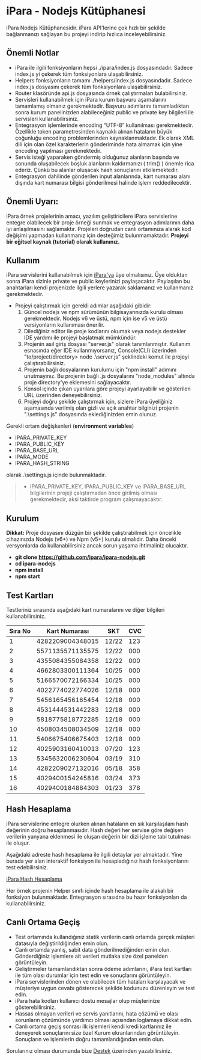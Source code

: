 iPara - Nodejs Kütüphanesi
===================

iPara Nodejs Kütüphanesidir. iPara API'lerine çok hızlı bir şekilde bağlanmanızı sağlayan bu projeyi indirip hızlıca inceleyebilirsiniz.

## Önemli Notlar

* iPara ile ilgili fonksiyonların hepsi ./ipara/index.js dosyasındadır. Sadece index.js yi çekerek tüm fonksiyonlara ulaşabilirsiniz.
* Helpers fonksiyonların tamamı ./helpers/index.js dosyasındadır. Sadece index.js dosyasını çekerek tüm fonksiyonlara ulaşabilirsiniz.
* Router klasöründe api.js dosyasında örnek çalıştırmaları bulabilirsiniz.
* Servisleri kullanabilmek için iPara kurum başvuru aşamalarını tamamlamış olmanız gerekmektedir. Başvuru adımlarını tamamladıktan sonra kurum panelinizden alabileceğiniz public ve private key bilgileri ile servisleri kullanabilirsiniz.
* Entegrasyon işlemlerinde encoding “UTF-8” kullanılması gerekmektedir. Özellikle token parametresinden kaynaklı alınan hataların büyük çoğunluğu encoding problemlerinden kaynaklanmaktadır. Ek olarak XML dili için olan özel karakterlerin gönderiminde hata almamak için yine encoding yapılması gerekmektedir.
* Servis isteği yaparaken göndermiş olduğunuz alanların başında ve sonunda oluşabilecek boşluk alanlarını kaldırmanızı ( trim() ) önemle rica ederiz. Çünkü bu alanlar oluşacak hash sonuçlarını etkilemektedir.
* Entegrasyon dahilinde gönderilen input alanlarında, kart numarası alanı dışında kart numarası bilgisi gönderilmesi halinde işlem reddedilecektir.

## Önemli Uyarı:

iPara örnek projelerinin amacı, yazılım geliştiricilere iPara servislerine entegre olabilecek bir proje örneği sunmak ve entegrasyon adımlarının daha iyi anlaşılmasını sağlamaktır. Projeleri doğrudan canlı ortamınıza alarak kod değişimi yapmadan kullanmanız için desteğimiz bulunmamaktadır. **Projeyi bir eğitsel kaynak (tutorial) olarak kullanınız.**

## Kullanım

iPara servislerini kullanabilmek için [iPara'ya](https://www.ipara.com.tr) üye olmalısınız. Üye olduktan sonra iPara sizinle private ve public keylerinizi paylaşacaktır. Paylaşılan bu anahtarları kendi projenizde ilgili yerlere yazarak saklamanız ve kullanmanız gerekmektedir.

* Projeyi çalıştırmak için gerekli adımlar aşağıdaki gibidir:
  1) Güncel nodejs ve npm sürümünün bilgisayarınızda kurulu olması gerekmektedir. Nodejs v6 ve üstü, npm için ise v5 ve üstü versiyonların kullanıması önerilir.
  2) Dilediğiniz editor ile proje kodlarını okumak veya nodejs destekler IDE yardımı ile projeyi başlatmak mümkündür.
  3) Projenin asıl giriş dosyası "server.js" olarak tanımlanmıştır. Kullanım esnasında eğer IDE kullanmıyorsanız, Console(CLI) üzerinden "to/project/directory> node .\server.js" şeklindeki komut ile projeyi çalıştırabilirsiniz.
  4) Projenin bağlı dosyalarının kurulumu için "npm install" adımını unutmayınız. Bu projenin bağlı .js dosyalarını "node_modules" altında proje directory'ye eklemesini sağlayacaktır.
  5) Konsol içinde çıkan uyarılara göre projeyi ayarlayabilir ve gösterilen URL üzerinden deneyebilirsiniz.
  6) Projeyi doğru şekilde çalıştırmak için, sizlere iPara üyeliğiniz aşamasında verilmiş olan gizli ve açık anahtar bilginizi projenin ".\settings.js" dosyasında eklediğinizden emin olunuz.

Gerekli ortam değişkenleri (**environment variables**)

- IPARA_PRIVATE_KEY
- IPARA_PUBLIC_KEY
- IPARA_BASE_URL
- IPARA_MODE
- IPARA_HASH_STRING

olarak .\settings.js içinde bulunmaktadır.

>- IPARA_PRIVATE_KEY, IPARA_PUBLIC_KEY ve IPARA_BASE_URL bilgilerinin projeji çalıştırmadan önce girilmiş olması gerekmektedir, aksi taktirde program çalışmayacaktır.

## Kurulum

**Dikkat:** Proje dosyasını düzgün bir şekilde çalıştırabilmek için öncelikle cihazınızda Nodejs (v6+) ve Npm (v5+) kurulu olmalıdır. Daha önceki versyonlarda da kullanabilirsiniz ancak sorun yaşama ihtimaliniz olucaktır.

- **git clone https://github.com/ipara/ipara-nodejs.git**
- **cd ipara-nodejs**
- **npm install**
- **npm start**


## Test Kartları

Testleriniz sırasında aşağıdaki kart numaralarını ve diğer bilgileri kullanabilirsiniz.

| Sıra No 	| Kart Numarası    	| SKT   	| CVC 	|
|---------	|------------------	|-------	|-----	|
| 1       	| 4282209004348015 	| 12/22 	| 123 	|
| 2       	| 5571135571135575 	| 12/22 	| 000 	|
| 3       	| 4355084355084358 	| 12/22 	| 000 	|
| 4       	| 4662803300111364 	| 10/25 	| 000 	|
| 5       	| 5166570072166334 	| 10/25 	| 000 	|
| 6       	| 4022774022774026 	| 12/18 	| 000 	|
| 7       	| 5456165456165454 	| 12/18 	| 000 	|
| 8       	| 4531444531442283 	| 12/18 	| 000 	|
| 9       	| 5818775818772285 	| 12/18 	| 000 	|
| 10      	| 4508034508034509 	| 12/18 	| 000 	|
| 11      	| 5406675406675403 	| 12/18 	| 000 	|
| 12      	| 4025903160410013 	| 07/20 	| 123 	|
| 13      	| 5345632006230604 	| 03/19 	| 310 	|
| 14      	| 4282209027132016 	| 05/18 	| 358 	|
| 15      	| 4029400154245816 	| 03/24 	| 373 	|
| 16      	| 4029400184884303 	| 01/23 	| 378 	|

## Hash Hesaplama
iPara servislerine entegre olurken alınan hataların en sık karşılaşılanı hash değerinin doğru hesaplanmasıdır. Hash değeri her servise göre değişen verilerin yanyana eklenmesi ile oluşan değerin bir dizi işleme tabi tutulması ile oluşur.

Aşağıdaki adreste hash hesaplama ile ilgili detaylar yer almaktadır. Yine burada yer alan interaktif fonksiyon ile hesapladığınız hash fonksiyonlarını test edebilirsiniz.

[iPara Hash Hesaplama](https://dev.ipara.com.tr/#hashCalculate)

Her örnek projenin Helper sınıfı içinde hash hesaplama ile alakalı bir fonksiyon bulunmaktadır. Entegrasyon sırasıdna bu hazır fonksiyonları da kullanabilirsiniz.

## Canlı Ortama Geçiş

* Test ortamında kullandığınız statik verilerin canlı ortamda gerçek müşteri datasıyla değiştirildiğinden emin olun.
* Canlı ortamda yanlış, sabit data gönderilmediğinden emin olun. Gönderdiğiniz işlemlere ait verileri mutlaka size özel panelden görüntüleyin.
* Geliştirmeler tamamlandıktan sonra ödeme adımlarını, iPara test kartları ile tüm olası durumlar için test edin ve sonuçlarını görüntüleyin.
* iPara servislerinden dönen ve olabilecek tüm hataları karşılayacak ve müşteriye uygun cevabı gösterecek şekilde kodunuzu düzenleyin ve test edin.
* iPara hata kodları kullanıcı dostu mesajlar olup müşterinize gösterebilirsiniz.
* Hassas olmayan verileri ve servis yanıtlarını, hata çözümü ve olası sorunların çözümünde yardımcı olması açısından loglamaya dikkat edin.
* Canlı ortama geçiş sonrası ilk işlemleri kendi kredi kartlarınız ile deneyerek sonuçlarını size özel Kurum ekranlarından görüntüleyin. Sonuçların ve işlemlerin doğru tamamlandığından emin olun.

Sorularınız olması durumunda bize [Destek](http://dev.ipara.com.tr/Home/Support) üzerinden yazabilirsiniz.
